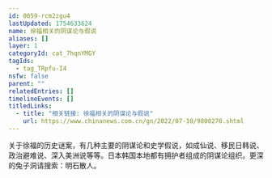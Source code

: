 ```yaml
---
id: 0059-rcm2zgu4
lastUpdated: 1754633624
name: 徐福相关的阴谋论与假说
aliases: []
layer: 1
categoryId: cat_7hqnYMGY
tagIds:
  - tag_TRpfu-I4
nsfw: false
parent: ""
relatedEntries: []
timelineEvents: []
titledLinks:
  - title: "相关链接: 徐福相关的阴谋论与假说"
    url: https://www.chinanews.com.cn/gn/2022/07-10/9800270.shtml
---
```


关于徐福的历史谜案，有几种主要的阴谋论和史学假说，如成仙说、移民日韩说、政治避难说、深入美洲说等等。日本韩国本地都有拥护者组成的阴谋论组织。更深的兔子洞请搜索：明石散人。